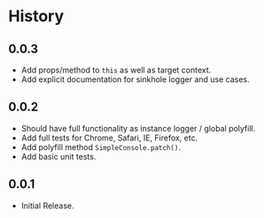 History
=======

## 0.0.3

* Add props/method to `this` as well as target context.
* Add explicit documentation for sinkhole logger and use cases.

## 0.0.2

* Should have full functionality as instance logger / global polyfill.
* Add full tests for Chrome, Safari, IE, Firefox, etc.
* Add polyfill method `SimpleConsole.patch()`.
* Add basic unit tests.

## 0.0.1

* Initial Release.
